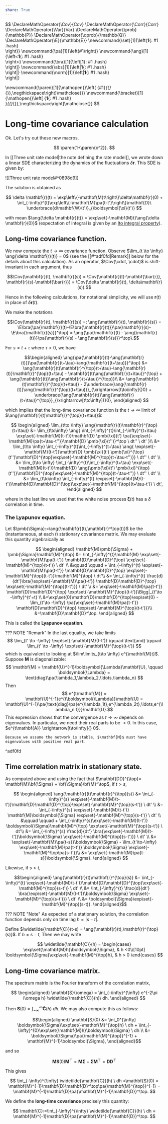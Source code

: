 ```yaml
---
share: True
---
```

$$
\DeclareMathOperator{\Cov}{Cov}
\DeclareMathOperator{\Corr}{Corr}
\DeclareMathOperator{\Var}{Var}
\DeclareMathOperator{\prob}{\mathbb{P}}
\DeclareMathOperator{\qprob}{\mathbb{Q}}
\DeclareMathOperator{\E}{\mathbb{E}}
\newcommand{\set}[1]{\left\{**1**{: #1 .hash}  
\right\}}
\newcommand{\pa}[1]{\left(#1\right)}
\newcommand{\ang}[1]{\left<**1**{: #1 .hash}  
\right>}
\newcommand{\bra}[1]{\left[**1**{: #1 .hash}  
\right]}
\newcommand{\abs}[1]{\left|**1**{: #1 .hash}  
\right|}
\newcommand{\norm}[1]{\left\|**1**{: #1 .hash}  
\right\|}

\newcommand{\paren}[1]{\mathopen{}\left( {#1}_{{}_{}}\,\negthickspace\right)\mathclose{}}
\newcommand{\bracket}[1]{\mathopen{}\left[ {**1**{: #1 .hash}  
}_{{}_{}}\,\negthickspace\right]\mathclose{}}
$$

# Long-time covariance calculation

Ok. Let's try out these new macros.

$$
	\paren{1+\paren{x^2}}.
$$

In [[Three unit rate model|the note defining the rate model]], we wrote down a linear SDE characterizing the dynamics of the fluctuations $\delta \mathbf{r}.$ This SDE is given by: 

![[Three unit rate model#^0898d9]]

The solution is obtained as

$$
	\delta \mathbf{r}(t) = \exp\left\{-\mathbf{M}t\right\}\delta\mathbf{r}(0) + \int_{-\infty}^{t}\exp\left\{-\mathbf{M}\pa{t-t'}\right\}\mathbf{D}\ \underbrace{d\mathbf{W}(t')}_{\boldsymbol{\xi}(t')}
$$

with mean $\ang{\delta \mathbf{r}(t)} = \exp\set{-\mathbf{M}t}\ang{\delta \mathbf{r}(0)}$ (expectation of integral is given by an [Ito integral property](marginnote3app://note/5CC92031-57BF-4688-9A49-DB3BCBB8BE43)).

## Long-time covariance function.

We now compute the $t\to \infty$ covariance function. Observe $\lim_{t \to \infty} \ang{\delta \mathbf{r}(t)} = 0$ (see the [[#^adf0fd|Remark]] below for the details about this calculation). As an operator, $\Cov(\cdot, \cdot)$ is shift-invariant in each argument, thus 

$$\Cov(\mathbf{r}(t), \mathbf{r}(s)) = \Cov(\mathbf{r}(t)-\mathbf{\bar{r}}, \mathbf{r}(s)-\mathbf{\bar{r}}) = \Cov(\delta \mathbf{r}(t), \delta\mathbf{r}(s)).$$

Hence in the following calculations, for notational simplicity, we will use $\mathbf{r}(t)$ in place of $\delta \mathbf{r}(t)$.

We make the notations

$$\Cov(\mathbf{r}(t), \mathbf{r}(s)) =: \ang{\mathbf{r}(t), \mathbf{r}(s)} 
	= 
	\E\bra{\pa{\mathbf{r}(t)-\E\bra{\mathbf{r}(t)}}\pa{\mathbf{r}(s)-\E\bra{\mathbf{r}(s)}}^\top} 
	= 
	\ang{\pa{\mathbf{r}(t) - \ang{\mathbf{r}(t)}}\pa{\mathbf{r}(s) - \ang{\mathbf{r}(s)}}^\top}.$$
	
For $s=t+\tau$ where $\tau > 0$, we have 

$$\begin{aligned}
	\ang{\pa{\mathbf{r}(t)-\ang{\mathbf{r}(t)}}\pa{\mathbf{r}(t+\tau)-\ang{\mathbf{r}(t+\tau)}}^\top}
	&=
	\ang{\mathbf{r}(t)\mathbf{r}^{\top}(t+\tau)-\ang{\mathbf{r}(t)}\mathbf{r}^{\top}(t+\tau) - \mathbf{r}(t)\ang{\mathbf{r}(t+\tau)}^{\top} + \ang{\mathbf{r}(t)}\ang{\mathbf{r}(t+\tau)}^{\top}}\\
	&=
	\ang{\mathbf{r}(t)\mathbf{r}^{\top}(t+\tau)} - 2\underbrace{\ang{\mathbf{r}(t)}\ang{\mathbf{r}^{\top}(t+\tau)}}_{\xrightarrow[t\to\infty]{}0} + \underbrace{\ang{\mathbf{r}(t)}\ang{\mathbf{r}(t+\tau)}^{\top}}_{\xrightarrow[t\to\infty]{}0},
\end{aligned}
$$

which implies that the long-time covariance function is the $t\to \infty$ limit of $\ang{\mathbf{r}(t)\mathbf{r}^{\top}(t+\tau)}$: 

$$
\begin{aligned}
\lim_{t\to \infty}
\ang{\mathbf{r}(t)\mathbf{r}^{\top}(t+\tau)} 
&= 
\lim_{t\to\infty}
\ang{
	\int_{-\infty}^{t}\int_{-\infty}^{t+\tau}
	\exp\set{-\mathbf{M}(t-t')}\mathbf{D} \pmb{\xi}(t')
	\pa{\exp\set{-\mathbf{M}\pa{t+\tau-t''}}\mathbf{D} \pmb{\xi}(t'')}^\top \ dt'' \ dt'
	}\\
&=
	\lim_{t\to \infty} 
	\int_{-\infty}^{t}\int_{-\infty}^{t+\tau}
	\ang{
		\exp\set{-\mathbf{M}(t-t')}\mathbf{D} \pmb{\xi}(t') 
		\pmb{\xi}^{\top}(t'')\mathbf{D}^{\top}\exp\set{-\mathbf{M}^{\top}(t+\tau-t'')}} \ dt'' \ dt'
		 \\
&=
	\lim_{t\to \infty} 
	\int_{-\infty}^{t}\int_{-\infty}^{t+\tau}
	\exp\set{-\mathbf{M}(t-t')}\mathbf{D} \ang{\pmb{\xi}(t') 
		\pmb{\xi}^{\top}(t'')}\mathbf{D}^{\top}\exp\set{-\mathbf{M}^{\top}(t+\tau-t'')} \ dt'' \ dt' \\
&= 
	\lim_{t\to\infty}
	\int_{-\infty}^{t}
	\exp\set{-\mathbf{M}(t-t')}\mathbf{D}\mathbf{D}^{\top}\exp\set{-\mathbf{M}^{\top}(t+\tau-t')} \ dt',
\end{aligned}
$$


where in the last line we used that the white noise process $\boldsymbol{\xi}(t)$ has a $\delta$ correlation in time. 

### The Lyapunov equation.

Let $\pmb{\Sigma}:=\ang{\mathbf{r}(t),\mathbf{r}^\top(t)}$ be the (instantaneous, at each $t$) stationary covariance matrix. We may evaluate this quantity algebraically as

$$
\begin{aligned}
	\mathbf{M}\pmb{\Sigma} + \pmb{\Sigma}\mathbf{M}^{\top}
	&=
	\int_{-\infty}^{t}\mathbf{M} 
	\exp\set{-\mathbf{M}\pa{t-t'}} 
	\mathbf{D}\mathbf{D}^{\top}
	\exp\set{-\mathbf{M}^{\top}(t-t')} \ dt' \\
	&\qquad \qquad + 
		\int_{-\infty}^{t} 
		\exp\set{-\mathbf{M}\pa{t-t'}} 
		\mathbf{D}\mathbf{D}^{\top}
		\exp\set{-\mathbf{M}^{\top}(t-t')}\mathbf{M}^{\top}  \ dt'\\
	&= 
	\int_{-\infty}^{t} \frac{d}{dt'}\bra{\exp\set{-\mathbf{M}\pa{t-t'}} 
	\mathbf{D}\mathbf{D}^{\top}
	\exp\set{-\mathbf{M}^{\top}(t-t')}} \ dt' \\
	&= \exp\set{-\mathbf{M}\pa{t-t'}} 
	\mathbf{D}\mathbf{D}^{\top}
	\exp\set{-\mathbf{M}^{\top}(t-t')}\Bigg|_{t'\to -\infty}^{t'=t} \\
	&=\exp\set{0}\mathbf{D}\mathbf{D}^{\top}\exp\set{0} - \lim_{t'\to -\infty} \pa{\exp\set{-\mathbf{M}\pa{t-t'}} 
	\mathbf{D}\mathbf{D}^{\top}
	\exp\set{-\mathbf{M}^{\top}(t-t')}}\\
	&=\mathbf{D}\mathbf{D}^\top.
\end{aligned}
$$

This is called the **Lyapunov equation**. 

??? NOTE "Remark"
	In the last equality, we take limits 
	$$ 
	\lim_{t' \to -\infty} \exp\set{-\mathbf{M}(t-t')} \qquad \text{and} \qquad \lim_{t' \to -\infty} \exp\set{-\mathbf{M}^{\top}(t-t')}
	$$ 
	which is equivalent to looking at $\lim\limits_{t\to \infty} e^{\mathbf{M}t}$.  Suppose $\mathbf{M}$ is diagonalizable: 
	$$
	\mathbf{M} = \mathbf{U}^{-1}\boldsymbol{\Lambda}\mathbf{U}, \qquad \boldsymbol{\Lambda} = \text{diag}\pa{\lambda_1,\lambda_2,\ldots,\lambda_n}
	$$
	Then 
	$$ e^{t\mathbf{M}} 
	= \mathbf{U}^{-1}e^{t\boldsymbol{\Lambda}}\mathbf{U} 
	= \mathbf{U}^{-1}\pa{\text{diag}\pa{e^{\lambda_1t},e^{\lambda_2t},\ldots,e^{\lambda_n t}}}\mathbf{U}.$$
	This expression shows that the convergence as $t\to \infty$ depends on eigenvalues. In particular, we need their real parts to be $<0$. In this case, $e^{t\mathbf{A}} \xrightarrow[t\to\infty]{} 0$. 
	
	Because we assume the network is stable, $\mathbf{M}$ must have eigenvalues with positive real part. 
^adf0fd

## Time correlation matrix in stationary state. 

As computed above and using the fact that $\mathbf{DD}^{\top}= \mathbf{M}\bf{\Sigma} + \bf{\Sigma}\bf{M}^\top$, if $t > s$, 

$$
\begin{aligned}
	\ang{\mathbf{r}(t)\mathbf{r}^{\top}(s)}
	&=
	\int_{-\infty}^{s}
	\exp\set{-\mathbf{M}(t-t')}\mathbf{D}\mathbf{D}^{\top}\exp\set{-\mathbf{M}^{\top}(s-t')} \ dt' \\
	&= 
	\int_{-\infty}^{s} \exp\set{-\mathbf{M}(t-t')} \mathbf{M}\boldsymbol{\Sigma} \exp\set{-\mathbf{M}^{\top}(s-t')} \ dt' \\ 
	&\qquad \qquad + \int_{-\infty}^{s}\exp\set{-\mathbf{M}(t-t')} \boldsymbol{\Sigma}\mathbf{M}^{\top} \exp\set{-\mathbf{M}^{\top}(s-t')} \ dt'\\
	&= 
	\int_{-\infty}^{s} \frac{d}{dt'} \bra{\exp\set{-\mathbf{M}(t-t')}\boldsymbol{\Sigma} \exp\set{-\mathbf{M}^{\top}(s-t')}} \ dt' \\
	&= 
	\exp\set{-\mathbf{M}\pa{t-s}}\boldsymbol{\Sigma} - \lim_{t'\to-\infty} \exp\set{-\mathbf{M}\pa{t-t'}} \boldsymbol{\Sigma} \exp\set{-\mathbf{M}^\top\pa{s-t'}}\\
	&= 
	\exp\set{-\mathbf{M}\pa{t-s}}\boldsymbol{\Sigma}.
\end{aligned}
$$

Likewise, if $s > t$, 

$$\begin{aligned}
	\ang{\mathbf{r}(t)\mathbf{r}^{\top}(s)}
	&=
	\int_{-\infty}^{t}
	\exp\set{-\mathbf{M}(t-t')}\mathbf{D}\mathbf{D}^{\top}\exp\set{-\mathbf{M}^{\top}(s-t')} \ dt' \\
	&= 
	\int_{-\infty}^{t} \frac{d}{dt'} \bra{\exp\set{-\mathbf{M}(t-t')}\boldsymbol{\Sigma} \exp\set{-\mathbf{M}^{\top}(s-t')}} \ dt' \\
	&= \boldsymbol{\Sigma}\exp\set{-\mathbf{M}^{\top}(s-t)}.
\end{aligned}$$

??? NOTE "Note"
	As expected of a stationary solution, the correlation function depends only on time lag $h=|s-t|$. 

Define $\widetilde{\mathbf{C}}(t-s) = \ang{\mathbf{r}(t),\mathbf{r}^{\top}(s)}$. If $h = s-t$,  Then we may write 

$$
\widetilde{\mathbf{C}}(h) = 
\begin{cases}
	\exp\set{\mathbf{M}h}\boldsymbol{\Sigma}, & h <0\\[10pt]
	\boldsymbol{\Sigma}\exp\set{-\mathbf{M}^{\top}h}, & h > 0 
\end{cases}
$$


## Long-time covariance matrix.

The spectrum matrix is the Fourier transform of the correlation matrix, 

$$
\begin{aligned}
	\mathbf{S}(\omega) 
	= 
	\int_{-\infty}^{\infty} e^{-2\pi i\omega h} \widetilde{\mathbf{C}}(h)\ dh.
\end{aligned}
$$

Then $\mathbf{S}(0)=\int_{-\infty}^\infty \mathbf{\tilde{C}}(h) \ dh$. We may also compute this as follows:

$$\begin{aligned}
	\mathbf{S}(0) 
	&= 
	\int_0^{\infty} \boldsymbol{\Sigma}\exp\set{-\mathbf{M}^{\top}h} \ dh + \int_{-\infty}^{0}\exp\set{\mathbf{M}h}\boldsymbol{\Sigma} \ dh \\
	&= 
	\boldsymbol{\Sigma}\pa{\mathbf{M}^{\top}}^{-1} + \mathbf{M}^{-1}\boldsymbol{\Sigma},
\end{aligned}$$

and so 

$$\mathbf{M}\mathbf{S}(0)\mathbf{M}^{\top} = \mathbf{M}\boldsymbol{\Sigma} + \boldsymbol{\Sigma}\mathbf{M}^{\top}= \mathbf{DD}^\top$$

This gives

$$
	\int_{-\infty}^{\infty} \widetilde{\mathbf{C}}(h) \ dh
	=\mathbf{S}(0) 
	= \mathbf{M}^{-1}\mathbf{D}\mathbf{D}^\top\pa{\mathbf{M}^{\top}}^{-1}
	=
	\mathbf{M}^{-1}\mathbf{D}\pa{\mathbf{M}^{-1}\mathbf{D}}^\top.
$$

We define the **long-time covariance** precisely this quantity:

$$
	\mathbf{C}:=\int_{-\infty}^{\infty} \widetilde{\mathbf{C}}(h) \ dh = \mathbf{M}^{-1}\mathbf{D}\pa{\mathbf{M}^{-1}\mathbf{D}}^\top.
$$